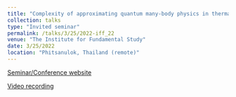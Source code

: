 ```yaml
---
title: "Complexity of approximating quantum many-body physics in thermal equilibrium"
collection: talks
type: "Invited seminar"
permalink: /talks/3/25/2022-iff_22
venue: "The Institute for Fundamental Study"
date: 3/25/2022
location: "Phitsanulok, Thailand (remote)"
---
```


[Seminar/Conference website](https://www.if.nu.ac.th/if-colloquium-no-7-complexity-of-approximating-quantum-many-body-physics-in-thermal-equilibrium/)

[Video recording](https://www.youtube.com/watch?v=PYqOUT5QDuo)
